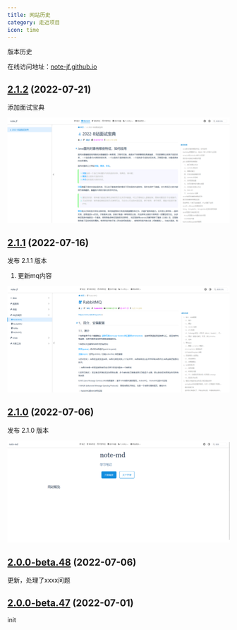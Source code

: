 ```yaml
---
title: 网站历史 
category: 走近项目
icon: time
---
```


版本历史

在线访问地址：<a href="https://note-jf.github.io/" target="_blank">note-jf.github.io</a>

## [2.1.2]() (2022-07-21)

添加面试宝典

![img.png](./true-img-2.png)

## [2.1.1]() (2022-07-16)

发布 2.1.1 版本

1. 更新mq内容

![true-img_1.png](./true-img_1.png)

## [2.1.0]() (2022-07-06)

发布 2.1.0 版本 

![true-img.png](./true-img.png)


## [2.0.0-beta.48]() (2022-07-06)

更新，处理了xxxx问题

## [2.0.0-beta.47]() (2022-07-01)

init


